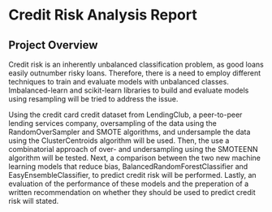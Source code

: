 # Credit Risk Analysis Report

## Project Overview

Credit risk is an inherently unbalanced classification problem, as good loans easily outnumber risky loans. Therefore, there is a need to employ different techniques to train and evaluate models with unbalanced classes. Imbalanced-learn and scikit-learn libraries to build and evaluate models using resampling will be tried to address the issue.

Using the credit card credit dataset from LendingClub, a peer-to-peer lending services company, oversampling of the data using the RandomOverSampler and SMOTE algorithms, and undersample the data using the ClusterCentroids algorithm will be used. Then, the use a combinatorial approach of over- and undersampling using the SMOTEENN algorithm will be tested. Next, a comparison between the two new machine learning models that reduce bias, BalancedRandomForestClassifier and EasyEnsembleClassifier, to predict credit risk will be performed. Lastly, an evaluation of the performance of these models and the preperation of a written recommendation on whether they should be used to predict credit risk will stated.

